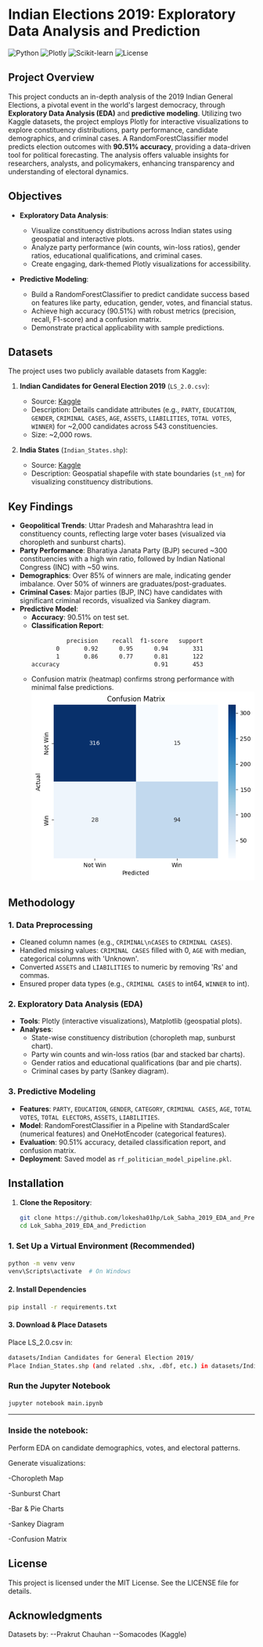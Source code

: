 # Indian Elections 2019: Exploratory Data Analysis and Prediction

![Python](https://img.shields.io/badge/Python-3.8%2B-blue) ![Plotly](https://img.shields.io/badge/Plotly-4.0%2B-orange) ![Scikit-learn](https://img.shields.io/badge/Scikit--learn-1.0%2B-green) ![License](https://img.shields.io/badge/License-MIT-yellow)

## Project Overview

This project conducts an in-depth analysis of the 2019 Indian General Elections, a pivotal event in the world's largest democracy, through **Exploratory Data Analysis (EDA)** and **predictive modeling**. Utilizing two Kaggle datasets, the project employs Plotly for interactive visualizations to explore constituency distributions, party performance, candidate demographics, and criminal cases. A RandomForestClassifier model predicts election outcomes with **90.51% accuracy**, providing a data-driven tool for political forecasting. The analysis offers valuable insights for researchers, analysts, and policymakers, enhancing transparency and understanding of electoral dynamics.

## Objectives

- **Exploratory Data Analysis**:

  - Visualize constituency distributions across Indian states using geospatial and interactive plots.
  - Analyze party performance (win counts, win-loss ratios), gender ratios, educational qualifications, and criminal cases.
  - Create engaging, dark-themed Plotly visualizations for accessibility.

- **Predictive Modeling**:
  - Build a RandomForestClassifier to predict candidate success based on features like party, education, gender, votes, and financial status.
  - Achieve high accuracy (90.51%) with robust metrics (precision, recall, F1-score) and a confusion matrix.
  - Demonstrate practical applicability with sample predictions.

## Datasets

The project uses two publicly available datasets from Kaggle:

1. **Indian Candidates for General Election 2019** (`LS_2.0.csv`):

   - Source: [Kaggle](https://www.kaggle.com/datasets/prakrutchauhan/indian-candidates-for-general-election-2019)
   - Description: Details candidate attributes (e.g., `PARTY`, `EDUCATION`, `GENDER`, `CRIMINAL CASES`, `AGE`, `ASSETS`, `LIABILITIES`, `TOTAL VOTES`, `WINNER`) for ~2,000 candidates across 543 constituencies.
   - Size: ~2,000 rows.

2. **India States** (`Indian_States.shp`):
   - Source: [Kaggle](https://www.kaggle.com/datasets/somacodes/india-states)
   - Description: Geospatial shapefile with state boundaries (`st_nm`) for visualizing constituency distributions.

## Key Findings

- **Geopolitical Trends**: Uttar Pradesh and Maharashtra lead in constituency counts, reflecting large voter bases (visualized via choropleth and sunburst charts).
- **Party Performance**: Bharatiya Janata Party (BJP) secured ~300 constituencies with a high win ratio, followed by Indian National Congress (INC) with ~50 wins.
- **Demographics**: Over 85% of winners are male, indicating gender imbalance. Over 50% of winners are graduates/post-graduates.
- **Criminal Cases**: Major parties (BJP, INC) have candidates with significant criminal records, visualized via Sankey diagram.
- **Predictive Model**:
  - **Accuracy**: 90.51% on test set.
  - **Classification Report**:
    ```
              precision    recall  f1-score   support
           0       0.92      0.95      0.94       331
           1       0.86      0.77      0.81       122
    accuracy                           0.91       453
    ```
  - Confusion matrix (heatmap) confirms strong performance with minimal false predictions.
    ![alt text](confusion_matrix.png)

## Methodology

### 1. Data Preprocessing

- Cleaned column names (e.g., `CRIMINAL\nCASES` to `CRIMINAL CASES`).
- Handled missing values: `CRIMINAL CASES` filled with 0, `AGE` with median, categorical columns with 'Unknown'.
- Converted `ASSETS` and `LIABILITIES` to numeric by removing 'Rs' and commas.
- Ensured proper data types (e.g., `CRIMINAL CASES` to int64, `WINNER` to int).

### 2. Exploratory Data Analysis (EDA)

- **Tools**: Plotly (interactive visualizations), Matplotlib (geospatial plots).
- **Analyses**:
  - State-wise constituency distribution (choropleth map, sunburst chart).
  - Party win counts and win-loss ratios (bar and stacked bar charts).
  - Gender ratios and educational qualifications (bar and pie charts).
  - Criminal cases by party (Sankey diagram).

### 3. Predictive Modeling

- **Features**: `PARTY`, `EDUCATION`, `GENDER`, `CATEGORY`, `CRIMINAL CASES`, `AGE`, `TOTAL VOTES`, `TOTAL ELECTORS`, `ASSETS`, `LIABILITIES`.
- **Model**: RandomForestClassifier in a Pipeline with StandardScaler (numerical features) and OneHotEncoder (categorical features).
- **Evaluation**: 90.51% accuracy, detailed classification report, and confusion matrix.
- **Deployment**: Saved model as `rf_politician_model_pipeline.pkl`.

## Installation

1. **Clone the Repository**:
   ```bash
   git clone https://github.com/lokesha01hp/Lok_Sabha_2019_EDA_and_Prediction.git
   cd Lok_Sabha_2019_EDA_and_Prediction
   ```

### 1. Set Up a Virtual Environment (Recommended)

```bash
python -m venv venv
venv\Scripts\activate  # On Windows
```

#### 2. Install Dependencies

```bash
pip install -r requirements.txt
```

#### 3. Download & Place Datasets

Place LS_2.0.csv in:

```bash
datasets/Indian Candidates for General Election 2019/
Place Indian_States.shp (and related .shx, .dbf, etc.) in datasets/India states/Igismap/:
```

### Run the Jupyter Notebook

```bash
jupyter notebook main.ipynb
```

---

### Inside the notebook:

Perform EDA on candidate demographics, votes, and electoral patterns.

Generate visualizations:

-Choropleth Map

-Sunburst Chart

-Bar & Pie Charts

-Sankey Diagram

-Confusion Matrix

## License

This project is licensed under the MIT License. See the LICENSE file for details.

## Acknowledgments

Datasets by:
--Prakrut Chauhan
--Somacodes (Kaggle)
